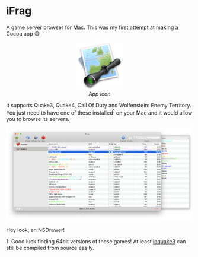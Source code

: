 # iFrag



A game server browser for Mac. This was my first attempt at making a Cocoa app 😅

<p align="center">
  <img height="128" src="iFrag.png"><br/>
  <em>App icon</em>
</p>

It supports Quake3, Quake4, Call Of Duty and Wolfenstein: Enemy Territory. You just need to have one of these installed<sup>[1](#64bit)</sup> on your Mac and it would allow you to browse its servers.


![Screenshot](screenshot.png)

Hey look, an NSDrawer!


<a name="64bit">1</a>: Good luck finding 64bit versions of these games! At least [ioquake3](https://github.com/ioquake/ioq3/issues/418) can still be compiled from source easily.
